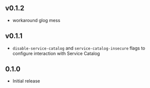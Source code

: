 v0.1.2
------
- workaround glog mess

v0.1.1
------
- `disable-service-catalog` and `service-catalog-insecure` flags to configure interaction with Service Catalog

0.1.0
-----
- Initial release
